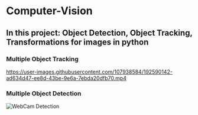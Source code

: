 # Computer-Vision

## In this project: Object Detection, Object Tracking, Transformations for images in python

### Multiple Object Tracking

https://user-images.githubusercontent.com/107938584/192590142-ad634d47-ee8d-43be-9e6a-7ebda20dfb70.mp4


### Multiple Object Detection

![WebCam Detection](https://user-images.githubusercontent.com/107938584/192590168-03c2f080-37ea-4297-ae76-ce7e42ccb5c1.jpg)
